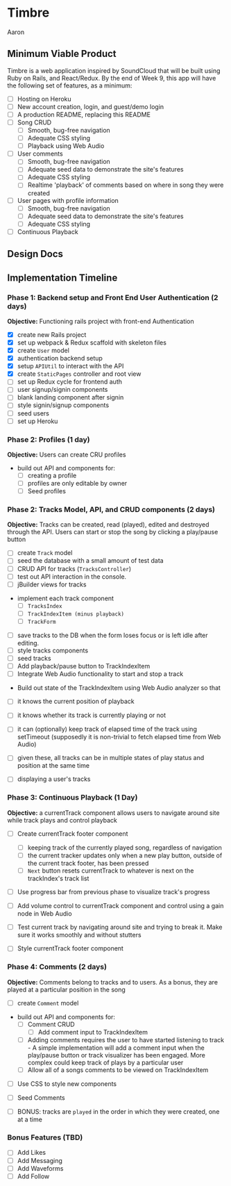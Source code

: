 # Timbre


Aaron

## Minimum Viable Product

Timbre is a web application inspired by SoundCloud that will be built using Ruby on Rails, and React/Redux. By the end of Week 9, this app will have the following set of features, as a minimum:

- [ ] Hosting on Heroku
- [ ] New account creation, login, and guest/demo login
- [ ] A production README, replacing this README
- [ ] Song CRUD
  - [ ] Smooth, bug-free navigation
  - [ ] Adequate CSS styling
  - [ ] Playback using Web Audio
- [ ] User comments
  - [ ] Smooth, bug-free navigation
  - [ ] Adequate seed data to demonstrate the site's features
  - [ ] Adequate CSS styling
  - [ ] Realtime 'playback' of comments based on where in song they were created
- [ ] User pages with profile information
  - [ ] Smooth, bug-free navigation
  - [ ] Adequate seed data to demonstrate the site's features
  - [ ] Adequate CSS styling
- [ ] Continuous Playback

## Design Docs

## Implementation Timeline

### Phase 1: Backend setup and Front End User Authentication (2 days)

**Objective:** Functioning rails project with front-end Authentication

- [x] create new Rails project
- [x] set up webpack & Redux scaffold with skeleton files
- [x] create `User` model
- [x] authentication backend setup
- [x] setup `APIUtil` to interact with the API
- [x] create `StaticPages` controller and root view
- [ ] set up Redux cycle for frontend auth
- [ ] user signup/signin components
- [ ] blank landing component after signin
- [ ] style signin/signup components
- [ ] seed users
- [ ] set up Heroku
### Phase 2: Profiles (1 day)

**Objective:** Users can create CRU profiles

- build out API and components for:
  - [ ] creating a profile
  - [ ] profiles are only editable by owner
  - [ ] Seed profiles

### Phase 2: Tracks Model, API, and CRUD components (2 days)

**Objective:** Tracks can be created, read (played), edited and destroyed through the API. Users can start or stop the song by clicking a play/pause button

- [ ] create `Track` model
- [ ] seed the database with a small amount of test data
- [ ] CRUD API for tracks (`TracksController`)
- [ ] test out API interaction in the console.
- [ ] jBuilder views for tracks
- implement each track component
  - [ ] `TracksIndex`
  - [ ] `TrackIndexItem (minus playback)`
  - [ ] `TrackForm`
- [ ] save tracks to the DB when the form loses focus or is left idle after editing.
- [ ] style tracks components
- [ ] seed tracks
- [ ] Add playback/pause button to TrackIndexItem
- [ ] Integrate Web Audio functionality to start and stop a track
- Build out state of the TrackIndexItem using Web Audio analyzer so that
- [ ] it knows the current position of playback
- [ ] it knows whether its track is currently playing or not
- [ ] it can (optionally) keep track of elapsed time of the track using setTimeout
(supposedly it is non-trivial to fetch elapsed time from Web Audio)
- [ ] given these, all tracks can be in multiple states of play status and position at the same time   
- [ ] displaying a user's tracks


### Phase 3: Continuous Playback (1 Day)

**Objective:** a currentTrack component allows users to navigate around site while track plays and control playback

- [ ] Create currentTrack footer component
   - [ ] keeping track of the currently played song, regardless of navigation
   - [ ] the current tracker updates only when a new play button, outside of the
         current track footer, has been pressed
   - [ ] `Next` button resets currentTrack to whatever is next on the trackIndex's
          track list
- [ ] Use progress bar from previous phase to visualize track's progress
- [ ] Add volume control to currentTrack component and control using a gain node in
      Web Audio
- [ ] Test current track by navigating around site and trying to break it. Make
      sure it works smoothly and without stutters
- [ ] Style currentTrack footer component


### Phase 4: Comments (2 days)

**Objective:** Comments belong to tracks and to users. As a bonus, they are played at a particular position in the song

- [ ] create `Comment` model
- build out API and components for:
  - [ ] Comment CRUD
     - [ ] Add comment input to TrackIndexItem
  - [ ] Adding comments requires the user to have started listening to track
        - A simple implementation will add a comment input when the play/pause
          button or track visualizer has been engaged. More complex could keep
          track of plays by a particular user
  - [ ] Allow all of a songs comments to be viewed on TrackIndexItem
- [ ] Use CSS to style new components
- [ ] Seed Comments
- [ ] BONUS: tracks are `played` in the order in which they were created, one at a time




### Bonus Features (TBD)
- [ ] Add Likes
- [ ] Add Messaging
- [ ] Add Waveforms
- [ ] Add Follow
